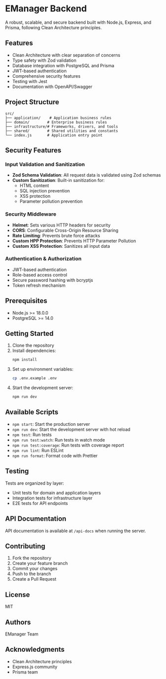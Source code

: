 # EManager Backend

A robust, scalable, and secure backend built with Node.js, Express, and Prisma, following Clean Architecture principles.

## Features

- Clean Architecture with clear separation of concerns
- Type safety with Zod validation
- Database integration with PostgreSQL and Prisma
- JWT-based authentication
- Comprehensive security features
- Testing with Jest
- Documentation with OpenAPI/Swagger

## Project Structure

```
src/
├── application/    # Application business rules
├── domain/        # Enterprise business rules
├── infrastructure/# Frameworks, drivers, and tools
├── shared/        # Shared utilities and constants
└── index.js       # Application entry point
```

## Security Features

### Input Validation and Sanitization

- **Zod Schema Validation**: All request data is validated using Zod schemas
- **Custom Sanitization**: Built-in sanitization for:
  - HTML content
  - SQL injection prevention
  - XSS protection
  - Parameter pollution prevention

### Security Middleware

- **Helmet**: Sets various HTTP headers for security
- **CORS**: Configurable Cross-Origin Resource Sharing
- **Rate Limiting**: Prevents brute force attacks
- **Custom HPP Protection**: Prevents HTTP Parameter Pollution
- **Custom XSS Protection**: Sanitizes all input data

### Authentication & Authorization

- JWT-based authentication
- Role-based access control
- Secure password hashing with bcryptjs
- Token refresh mechanism

## Prerequisites

- Node.js >= 18.0.0
- PostgreSQL >= 14.0

## Getting Started

1. Clone the repository
2. Install dependencies:
   ```bash
   npm install
   ```
3. Set up environment variables:
   ```bash
   cp .env.example .env
   ```
4. Start the development server:
   ```bash
   npm run dev
   ```

## Available Scripts

- `npm start`: Start the production server
- `npm run dev`: Start the development server with hot reload
- `npm test`: Run tests
- `npm run test:watch`: Run tests in watch mode
- `npm run test:coverage`: Run tests with coverage report
- `npm run lint`: Run ESLint
- `npm run format`: Format code with Prettier

## Testing

Tests are organized by layer:

- Unit tests for domain and application layers
- Integration tests for infrastructure layer
- E2E tests for API endpoints

## API Documentation

API documentation is available at `/api-docs` when running the server.

## Contributing

1. Fork the repository
2. Create your feature branch
3. Commit your changes
4. Push to the branch
5. Create a Pull Request

## License

MIT

## Authors

EManager Team

## Acknowledgments

- Clean Architecture principles
- Express.js community
- Prisma team
